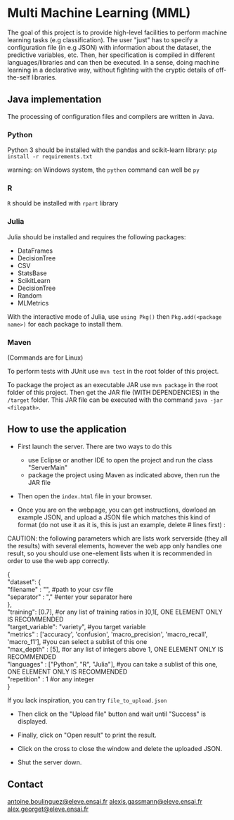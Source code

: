# Multi Machine Learning (MML)


The goal of this project is to provide high-level facilities to perform machine learning tasks (e.g classification).
The user "just" has to specify a configuration file (in e.g JSON) with information about the dataset, the predictive variables, etc. 
Then, her specification is compiled in different languages/libraries and can then be executed. 
In a sense, doing machine learning in a declarative way, without fighting with the cryptic details of off-the-self libraries. 

## Java implementation

The processing of configuration files and compilers are written in Java. 

### Python

Python 3 should be installed with the pandas and scikit-learn library: 
`pip install -r requirements.txt`

warning: on Windows system, the `python` command can well be `py` 

### R

`R` should be installed with `rpart` library

### Julia

Julia should be installed and requires the following packages: 

- DataFrames
- DecisionTree
- CSV
- StatsBase
- ScikitLearn
- DecisionTree
- Random
- MLMetrics

With the interactive mode of Julia, use `using Pkg()` then `Pkg.add(<package name>)` for each package to install them.


### Maven

(Commands are for Linux)

To perform tests with JUnit use `mvn test` in the root folder of this project.

To package the project as an executable JAR use `mvn package` in the root folder of this project. Then get the JAR file (WITH DEPENDENCIES) in the `/target` folder.
This JAR file can be executed with the command `java -jar <filepath>`.

## How to use the application

- First launch the server. There are two ways to do this
	- use Eclipse or another IDE to open the project and run the class "ServerMain"
	- package the project using Maven as indicated above, then run the JAR file

- Then open the `index.html` file in your browser.

- Once you are on the webpage, you can get instructions, dowload an example JSON, and upload a JSON file which matches this kind of format (do not use it as it is, this is just an example, delete # lines first) :

CAUTION: the following parameters which are lists work serverside (they all the results) with several elements, however the web app only handles one result, so you should use one-element lists when it is recommended in order to use the web app correctly.


{ <br />
 "dataset": { <br />
	"filename" : "<path to your csv file>", #path to your csv file <br />
   "separator" : "," #enter your separator here <br />
 }, <br />
 "training": [0.7], #or any list of training ratios in ]0,1[, ONE ELEMENT ONLY IS RECOMMENDED <br />
 "target_variable": "variety", #you target variable <br />
 "metrics" : ['accuracy', 'confusion', 'macro_precision', 'macro_recall', 'macro_f1'], #you can select a sublist of this one <br />
 "max_depth" : [5], #or any list of integers above 1, ONE ELEMENT ONLY IS RECOMMENDED <br />
 "languages" : ["Python", "R", "Julia"], #you can take a sublist of this one, ONE ELEMENT ONLY IS RECOMMENDED <br />
 "repetition" : 1 #or any integer <br />
} <br />


If you lack inspiration, you can try `file_to_upload.json`

- Then click on the "Upload file" button and wait until "Success" is displayed.

- Finally, click on "Open result" to print the result.

- Click on the cross to close the window and delete the uploaded JSON.

- Shut the server down.

## Contact

antoine.boulinguez@eleve.ensai.fr
alexis.gassmann@eleve.ensai.fr
alex.georget@eleve.ensai.fr

